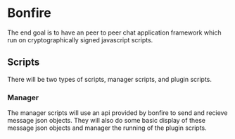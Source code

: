 # Bonfire
The end goal is to have an peer to peer chat application framework which run on cryptographically signed javascript scripts.

## Scripts

There will be two types of scripts, manager scripts, and plugin scripts. 

### Manager

The manager scripts will use an api provided by bonfire
to send and recieve message json objects. They will also do some basic display of these message json objects and manager the
running of the plugin scripts.
